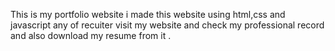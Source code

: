 This is my portfolio website i made this website using html,css and javascript any of recuiter visit my website and check my professional record and also download my resume from it .
